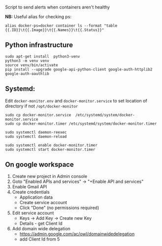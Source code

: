 Script to send alerts when containers aren't healthy

**NB:** Useful alias for checking ps:

`alias docker-ps=docker container ls --format "table {{.ID}}\t{{.Image}}\t{{.Names}}\t{{.Status}}"`

## Python infrastructure

```
sudo apt-get install  python3-venv
python3 -m venv venv
source venv/bin/activate
pip install --upgrade google-api-python-client google-auth-httplib2 google-auth-oauthlib
```

## Systemd:

Edit `docker-monitor.env` and `docker-monitor.service` to set location of directory if not `/opt/docker-monitor`

```
sudo cp docker-monitor.service  /etc/systemd/system/docker-monitor.service
sudo cp docker-monitor.timer /etc/systemd/system/docker-monitor.timer

sudo systemctl daemon-reexec
sudo systemctl daemon-reload

sudo systemctl enable docker-monitor.timer
sudo systemctl start docker-monitor.timer
```

## On google workspace

1.  Create new project in Admin console
2.  Goto "Enabled APIs and services" -> "+Enable API and services"
3.  Enable Gmail API
4.  Create credentials
    - Application data
    - Create service account
    - Click "Done" (no permissions required)
5.  Edit service account
    - Keys -> Add Key -> Create new Key
    - Details - get Client Id
6.  Add domain wide delegation
    - https://admin.google.com/ac/owl/domainwidedelegation
    - add Client Id from 5
